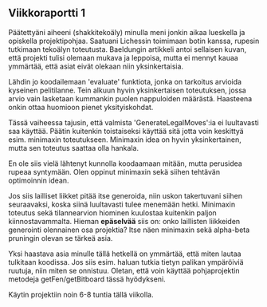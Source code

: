 ## Viikkoraportti 1

Päätettyäni aiheeni (shakkitekoäly) minulla meni jonkin aikaa lueskella ja opiskella projektipohjaa. Saatuani Lichessin toimimaan botin kanssa, rupesin tutkimaan tekoälyn toteutusta. Baeldungin artikkeli antoi sellaisen kuvan, että projekti tulisi olemaan mukava ja leppoisa, mutta ei mennyt kauaa ymmärtää, että asiat eivät olekaan niin yksinkertaisia. 

Lähdin jo koodailemaan 'evaluate' funktiota, jonka on tarkoitus arvioida kyseinen pelitilanne. Tein alkuun hyvin yksinkertaisen toteutuksen, jossa arvio vain lasketaan kummankin puolen nappuloiden määrästä. Haasteena onkin ottaa huomioon pienet yksityiskohdat.

Tässä vaiheessa tajusin, että valmista 'GenerateLegalMoves':ia ei luultavasti saa käyttää. Päätin kuitenkin toistaiseksi käyttää sitä jotta voin keskittyä esim. minimaxin toteutukseen. Minimaxin idea on hyvin yksinkertainen, mutta sen toteutus saattaa olla hankala. 

En ole siis vielä lähtenyt kunnolla koodaamaan mitään, mutta perusidea rupeaa syntymään. Olen oppinut minimaxin sekä siihen tehtävän optimoinnin idean. 

Jos siis lailliset liikket pitää itse generoida, niin uskon takertuvani siihen seuraavaksi, koska siinä luultavasti tulee menemään hetki. Minimaxin toteutus sekä tilannearvion hiominen kuulostaa kuitenkin paljon kiinnostavammalta. 
Hieman **epäselvää** siis on: onko laillisten liikkeiden generointi olennainen osa projektia? Itse näen minimaxin sekä alpha-beta pruningin olevan se tärkeä asia.

Yksi haastava asia minulle tällä hetkellä on ymmärtää, että miten lautaa tulkitaan koodissa. Jos siis esim. haluan tutkia tietyn palikan ympäröiviä ruutuja, niin miten se onnistuu. Oletan, että voin käyttää pohjaprojektin metodeja getFen/getBitboard tässä hyödykseni.

Käytin projektiin noin 6-8 tuntia tällä viikolla. 

